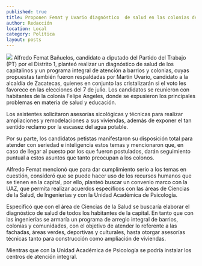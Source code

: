 ```yaml
---
published: true
title: Proponen Femat y Uvario diagnóstico  de salud en las colonias de la capital
author: Redacción
location: Local
category: Política
layout: posts
---
```


![](http://i.imgur.com/NL8OWRbm.jpg)
Alfredo Femat Bañuelos, candidato a diputado del Partido del Trabajo (PT) por el Distrito 1, planteó realizar un diagnóstico de salud de los capitalinos y un programa integral de atención a barrios y colonias, cuyas propuestas también fueron respaldadas por Martín Uvario, candidato a la alcaldía de Zacatecas, quienes en conjunto las cristalizarán si el voto les favorece en las elecciones del 7 de julio. 
Los candidatos se reunieron con habitantes de la colonia Felipe Angeles, donde se expusieron los principales problemas en materia de salud y educación.

Los asistentes solicitaron asesorías sicológicas y técnicas para realizar ampliaciones y remodelaciones a sus viviendas, además de exponer el tan sentido reclamo por la escasez del agua potable.

Por su parte, los candidatos petistas manifestaron su disposición total para atender con seriedad e inteligencia estos temas y mencionaron que, en caso de llegar al puesto por los que fueron postulados, darán seguimiento puntual a estos asuntos que tanto preocupan a los colonos.

Alfredo Femat mencionó que para dar cumplimiento serio a los temas en cuestión, consideró que se puede hacer uso de los recursos humanos que se tienen en la capital, por ello, planteó buscar un convenio marco con la UAZ, que permita realizar acuerdos específicos con las áreas de Ciencias de la Salud, de Ingenierías y con la Unidad Académica de Psicología.

Especificó que con el área de Ciencias de la Salud se buscaría elaborar el diagnóstico de salud de todos los habitantes de la capital.
En tanto que con las ingenierías se armaría un programa de arreglo integral de barrios, colonias y comunidades, con el objetivo de atender lo referente a las fachadas, áreas verdes, deportivas y culturales, hasta otorgar asesorías técnicas tanto para construcción como ampliación de viviendas.

Mientras que con la Unidad Académica de Psicología se podría instalar los centros de atención integral.
